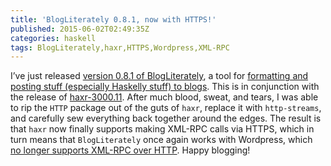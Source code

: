 ```yaml
---
title: 'BlogLiterately 0.8.1, now with HTTPS!'
published: 2015-06-02T02:49:35Z
categories: haskell
tags: BlogLiterately,haxr,HTTPS,Wordpress,XML-RPC
---
```


<p>I’ve just released <a href="http://hackage.haskell.org/package/BlogLiterately-0.8.1">version 0.8.1 of BlogLiterately</a>, a tool for <a href="http://byorgey.wordpress.com/blogliterately/">formatting and posting stuff (especially Haskelly stuff) to blogs</a>. This is in conjunction with the release of <a href="http://hackage.haskell.org/package/haxr-3000.11">haxr-3000.11</a>. After much blood, sweat, and tears, I was able to rip the <code>HTTP</code> package out of the guts of <code>haxr</code>, replace it with <code>http-streams</code>, and carefully sew everything back together around the edges. The result is that <code>haxr</code> now finally supports making XML-RPC calls via HTTPS, which in turn means that <code>BlogLiterately</code> once again works with Wordpress, which <a href="https://mypersonalblog1984.wordpress.com/2015/01/11/broken-xmlrpc-on-wordpress-com/">no longer supports XML-RPC over HTTP</a>. Happy blogging!</p>
<div class="references">

</div>

